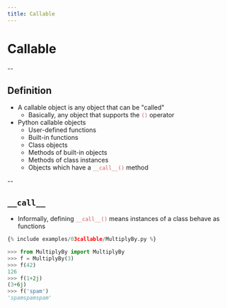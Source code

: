```yaml
---
title: Callable
---
```


# Callable

--

## Definition
- A callable object is any object that can be "called"
  - Basically, any object that supports the <span style="color:indianred">`()`</span> operator
- Python callable objects
  - User-defined functions
  - Built-in functions
  - Class objects
  - Methods of built-in objects
  - Methods of class instances
  - Objects which have a <span style="color:indianred">`__call__()`</span> method

--

## `__call__`
- Informally, defining <span style="color:indianred">`__call__()`</span> means instances of a class behave as functions

```python
{% include examples/03callable/MultiplyBy.py %}
```
```python
>>> from MultiplyBy import MultiplyBy
>>> f = MultiplyBy(3)
>>> f(42)
126
>>> f(1+2j)
(3+6j)
>>> f('spam')
'spamspamspam'
```

